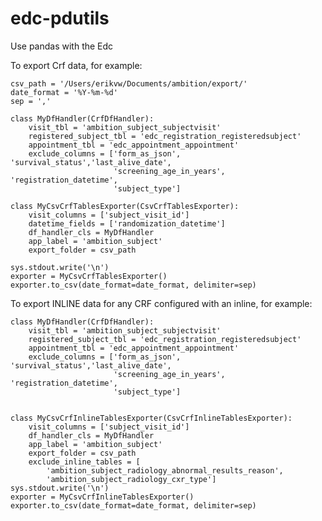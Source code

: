 # edc-pdutils

Use pandas with the Edc


To export Crf data, for example:

    csv_path = '/Users/erikvw/Documents/ambition/export/'
    date_format = '%Y-%m-%d'
    sep = ','

    class MyDfHandler(CrfDfHandler):
        visit_tbl = 'ambition_subject_subjectvisit'
        registered_subject_tbl = 'edc_registration_registeredsubject'
        appointment_tbl = 'edc_appointment_appointment'
        exclude_columns = ['form_as_json', 'survival_status','last_alive_date',
                           'screening_age_in_years', 'registration_datetime',
                           'subject_type']
    
    class MyCsvCrfTablesExporter(CsvCrfTablesExporter):
        visit_columns = ['subject_visit_id']
        datetime_fields = ['randomization_datetime']
        df_handler_cls = MyDfHandler
        app_label = 'ambition_subject'
        export_folder = csv_path
    
    sys.stdout.write('\n')
    exporter = MyCsvCrfTablesExporter()
    exporter.to_csv(date_format=date_format, delimiter=sep)
    
To export INLINE data for any CRF configured with an inline, for example:

    class MyDfHandler(CrfDfHandler):
        visit_tbl = 'ambition_subject_subjectvisit'
        registered_subject_tbl = 'edc_registration_registeredsubject'
        appointment_tbl = 'edc_appointment_appointment'
        exclude_columns = ['form_as_json', 'survival_status','last_alive_date',
                           'screening_age_in_years', 'registration_datetime',
                           'subject_type']
    
    
    class MyCsvCrfInlineTablesExporter(CsvCrfInlineTablesExporter):
        visit_columns = ['subject_visit_id']
        df_handler_cls = MyDfHandler
        app_label = 'ambition_subject'
        export_folder = csv_path
        exclude_inline_tables = [
            'ambition_subject_radiology_abnormal_results_reason',
            'ambition_subject_radiology_cxr_type']
    sys.stdout.write('\n')
    exporter = MyCsvCrfInlineTablesExporter()
    exporter.to_csv(date_format=date_format, delimiter=sep)
